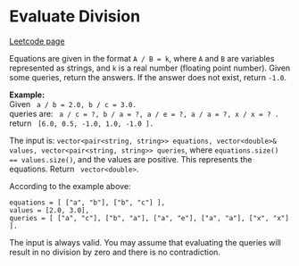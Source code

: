 # Evaluate Division
[Leetcode page](https://leetcode.com/problems/evaluate-division/description)

Equations are given in the format `A / B = k`, where `A` and `B` are variables
represented as strings, and `k` is a real number (floating point number).
Given some queries, return the answers. If the answer does not exist, return
`-1.0`.

**Example:**  
Given ` a / b = 2.0, b / c = 3.0.`  
queries are: ` a / c = ?, b / a = ?, a / e = ?, a / a = ?, x / x = ? .`  
return ` [6.0, 0.5, -1.0, 1.0, -1.0 ].`

The input is: ` vector<pair<string, string>> equations, vector<double>&
values, vector<pair<string, string>> queries `, where `equations.size() ==
values.size()`, and the values are positive. This represents the equations.
Return ` vector<double>`.

According to the example above:

    
    
    equations = [ ["a", "b"], ["b", "c"] ],
    values = [2.0, 3.0],
    queries = [ ["a", "c"], ["b", "a"], ["a", "e"], ["a", "a"], ["x", "x"] ]. 

The input is always valid. You may assume that evaluating the queries will
result in no division by zero and there is no contradiction.

